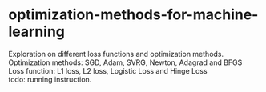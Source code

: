 # optimization-methods-for-machine-learning
Exploration on different loss functions and optimization methods.  
Optimization methods: SGD, Adam, SVRG,  Newton, Adagrad and BFGS  
Loss function: L1 loss, L2 loss, Logistic Loss and Hinge Loss  
todo: running instruction.
